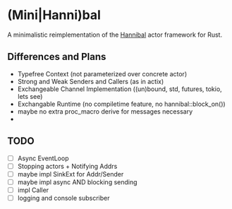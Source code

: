 # (Mini|Hanni)bal

A minimalistic reimplementation of the [Hannibal](https://lib.rs/hannibal) actor framework for Rust.

## Differences and Plans

- Typefree Context (not parameterized over concrete actor)
- Strong and Weak Senders and Callers (as in actix)
- Exchangeable Channel Implementation ((un)bound, std, futures, tokio, lets see)
- Exchangable Runtime (no compiletime feature, no hannibal::block_on())
- maybe no extra proc_macro derive for messages necessary
-


## TODO

- [ ] Async EventLoop
- [ ] Stopping actors + Notifying Addrs
- [ ] maybe impl SinkExt for Addr/Sender
- [ ] maybe impl async AND blocking sending
- [ ] impl Caller
- [ ] logging and console subscriber
